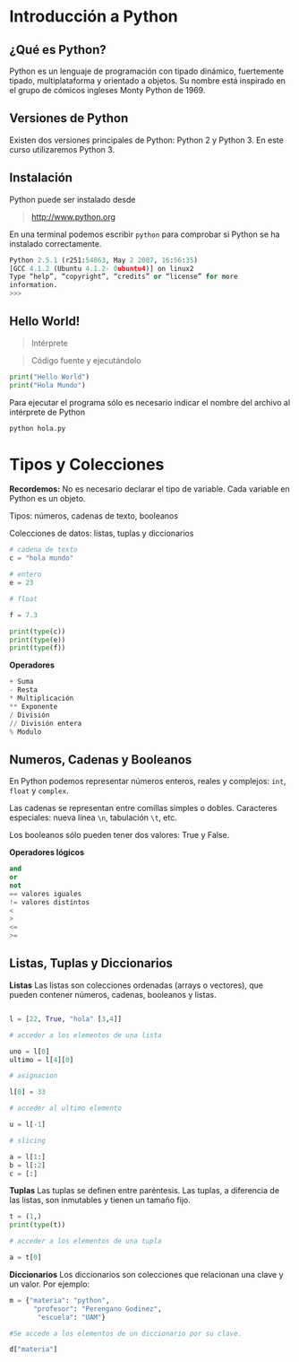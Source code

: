 # Introducción a Python

## ¿Qué es Python?

Python es un lenguaje de programación con tipado dinámico, fuertemente tipado, multiplataforma y orientado a objetos. 
Su nombre está inspirado en el grupo de cómicos ingleses Monty Python de 1969. 



## Versiones de Python

Existen dos versiones principales de Python: Python 2 y Python 3. En este curso utilizaremos Python 3. 


## Instalación

Python puede ser instalado desde 

> http://www.python.org

En una terminal podemos escribir `python` para comprobar si Python se ha instalado correctamente. 

~~~py
Python 2.5.1 (r251:54863, May 2 2007, 16:56:35)
[GCC 4.1.2 (Ubuntu 4.1.2- 0ubuntu4)] on linux2
Type “help”, “copyright”, “credits” or “license” for more
information.
>>>
~~~

## Hello World! 

> Intérprete

> Código fuente y ejecutándolo

~~~py
print("Hello World")
print("Hola Mundo")
~~~
Para ejecutar el programa sólo es necesario indicar el nombre del archivo al intérprete de Python

~~~py
python hola.py
~~~

# Tipos y Colecciones

**Recordemos:** No es necesario declarar el tipo de variable. Cada variable en Python es un objeto. 

Tipos: números, cadenas de texto, booleanos

Colecciones de datos: listas, tuplas y diccionarios

~~~py
# cadena de texto
c = "hola mundo"

# entero
e = 23

# float

f = 7.3

print(type(c))
print(type(e))
print(type(f))
~~~

**Operadores**

~~~py
+ Suma
- Resta
* Multiplicación
** Exponente
/ División
// División entera
% Modulo

~~~

## Numeros, Cadenas y Booleanos

En Python podemos representar números enteros, reales y complejos: `int`, `float` y `complex`.

Las cadenas se representan entre comillas simples o dobles. Caracteres especiales: nueva línea `\n`, tabulación `\t`, etc.

Los booleanos sólo pueden tener dos valores: True y False. 

**Operadores lógicos**

~~~py
and 
or
not
== valores iguales
!= valores distintos
<
>
<=
>=
~~~

## Listas, Tuplas y Diccionarios
**Listas**
Las listas son colecciones ordenadas (arrays o vectores), que pueden contener números, cadenas, booleanos y listas. 

~~~py

l = [22, True, "hola" [3,4]]

# acceder a los elementos de una lista

uno = l[0]
ultimo = l[4][0]

# asignacion

l[0] = 33

# acceder al ultimo elemento 

u = l[-1]

# slicing

a = l[1:]
b = l[:2]
c = [:]
~~~
**Tuplas**
Las tuplas se definen entre paréntesis. Las tuplas, a diferencia de las listas, son inmutables y tienen un tamaño fijo. 

~~~py 
t = (1,)
print(type(t))

# acceder a los elementos de una tupla

a = t[0]

~~~
**Diccionarios**
Los diccionarios son colecciones que relacionan una clave y un valor. Por ejemplo:

~~~py 
m = {"materia": "python",
      "profesor": "Perengano Godinez",
       "escuela": "UAM"}      

#Se accede a los elementos de un diccionario por su clave.

d["materia"] 

~~~


